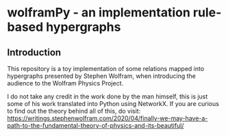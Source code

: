 # wolframPy - an implementation rule-based hypergraphs #

## Introduction ##

This repository is a toy implementation of some relations mapped into hypergraphs presented by Stephen Wolfram, 
when introducing the audience to the Wolfram Physics Project.

I do not take any credit in the work done by the man himself, this is just some of his work translated into 
Python using NetworkX. If you are curious to find out the theory behind all of this, do visit:
https://writings.stephenwolfram.com/2020/04/finally-we-may-have-a-path-to-the-fundamental-theory-of-physics-and-its-beautiful/



